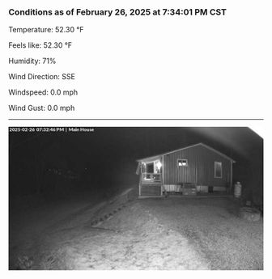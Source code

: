 ### Conditions as of February 26, 2025 at 7:34:01 PM CST 

Temperature: 52.30 &deg;F

Feels like: 52.30 &deg;F

Humidity: 71%

Wind Direction: SSE

Windspeed: 0.0 mph

Wind Gust: 0.0 mph

---

<img src="./images/latest.jpeg"/>

